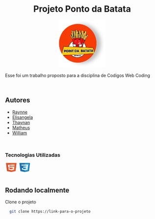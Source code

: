 <h1 align="center"> Projeto Ponto da Batata </h1>

<p align="center"> <img src='Mask group.png' width="30%"> </p>

Esse foi um trabalho proposto para a disciplina de Codigos Web Coding

<br>

## Autores

- [Raynne](https://www.linkedin.com/in/raynne-nogueira/)
- [Elisangela](https://www.github.com/octokatherine)
- [Thaynan](https://www.github.com/octokatherine)
- [Matheus](https://www.github.com/octokatherine)
- [William](https://www.github.com/octokatherine)

<br>

<h3 id="tecnologias"> Tecnologias Utilizadas</h3>

<div style="display: inline_block">
  <img align="center" height="30" width="40" src="https://raw.githubusercontent.com/devicons/devicon/master/icons/html5/html5-original.svg">
  <img align="center" height="30" width="40" src="https://raw.githubusercontent.com/devicons/devicon/master/icons/css3/css3-original.svg">
</div>

<br>

## Rodando localmente

Clone o projeto

```bash
  git clone https://link-para-o-projeto
```
